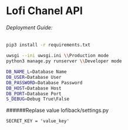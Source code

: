 # Lofi Chanel API
###### Deployment Guide:

```bash
pip3 install -r requirements.txt
```
```bash
uwsgi --ini uwsgi.ini \\Production mode
python3 manage.py runserver \\Developer mode
```
```bash
DB_NAME_L=Database Name
DB_USER=Database User
DB_PASSWORD=Database Password
DB_HOST=Database Host
DB_PORT=Database Port
S_DEBUG=Debug True\False
```
######Replase value lofiback/settings.py
```
SECRET_KEY = 'value_key'
```
